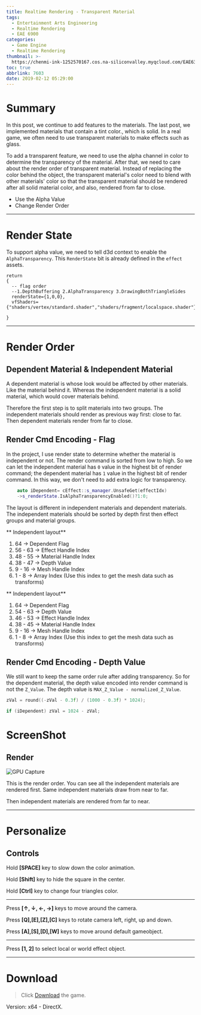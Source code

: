 ```yaml
---
title: Realtime Rendering - Transparent Material
tags:
  - Entertainment Arts Engineering
  - Realtime Rendering
  - EAE 6900
categories:
  - Game Engine
  - Realtime Rendering
thumbnail: >-
  https://chenmi-ink-1252570167.cos.na-siliconvalley.myqcloud.com/EAE6320/RTR005.gif
toc: true
abbrlink: 7603
date: 2019-02-12 05:29:00
---
```


# Summary 

In this post, we continue to add features to the materials.  The last post, we implemented materials that contain a tint color., which is solid. In a real game, we often need to use transparent materials to make effects such as glass. 

<!--more--> 


To add a transparent feature, we need to use the alpha channel in color to determine the transparency of the material. After that, we need to care about the render order of transparent material. Instead of replacing the color behind the object, the transparent material's color need to blend with other materials' color so that the transparent material should be rendered after all solid material color, and also, rendered from far to close.

- Use the Alpha Value
- Change Render Order

---

# Render State


To support alpha value, we need to tell d3d context to enable the `AlphaTransparency`. This `RenderState` bit is already defined in the `effect` assets.

```
return
{
  -- flag order 
  --1.DepthBuffering 2.AlphaTransparency 3.DrawingBothTriangleSides
  renderState={1,0,0},
  vfShaders={"shaders/vertex/standard.shader","shaders/fragment/localspace.shader"},

}
```

---


# Render Order

## Dependent Material & Independent Material

A dependent material is whose look would be affected by other materials. Like the material behind it.  Whereas the independent material is a solid material, which would cover materials behind.

Therefore the first step is to split materials into two groups. The independent materials should render as previous way first: close to far. Then dependent materials render from far to close. 



## Render Cmd Encoding - Flag

In the project, I use render state to determine whether the material is independent or not. The render command is sorted from low to high. So we can let the independent material has `0` value in the highest bit of render command; the dependent material has `1` value in the highest bit of render command.  In this way, we don't need to add extra logic for transparency.

``` C++
    auto iDependent= cEffect::s_manager.UnsafeGet(effectIdx)
    ->s_renderState.IsAlphaTransparencyEnabled()?1:0;
```

The layout is different in independent materials and dependent materials.  The independent materials should be sorted by depth first then effect groups and material groups.

** Independent layout**

1.  64 ->  Dependent Flag
1. 56 - 63 -> Effect Handle Index
1. 48 - 55 -> Material Handle Index
2. 38 - 47 -> Depth Value
1. 9 - 16 -> Mesh Handle Index
1. 1 - 8 -> Array Index (Use this index to get the mesh data such as transforms)


** Independent layout**

1.  64 ->  Dependent Flag
2. 54 - 63 -> Depth Value
3. 46 - 53 -> Effect Handle Index
4. 38 - 45 -> Material Handle Index
5. 9 - 16 -> Mesh Handle Index
6. 1 - 8 -> Array Index (Use this index to get the mesh data such as transforms)

## Render Cmd Encoding - Depth Value


We still want to keep the same order rule after adding transparency. So for the dependent material, the depth value encoded into render command is not the `Z_Value`. The depth value is `MAX_Z_Value - normalized_Z_Value`.

``` C++
zVal = round((-zVal - 0.3f) / (1000 - 0.3f) * 1024);

if (iDependent) zVal = 1024 - zVal;
```





# ScreenShot

## Render

![GPU Capture](https://chenmi-ink-1252570167.cos.na-siliconvalley.myqcloud.com/EAE6320/RTR005.gif)


This is the render order. You can see all the independent materials are rendered first. Same independent materials draw from near to far.

Then independent materials are rendered from far to near.

---

# Personalize

## Controls

Hold **[SPACE]** key to slow down the color animation. 

Hold **[Shift]** key to hide the square in the center.

Hold **[Ctrl]** key to change four triangles color.

---

Press **[↑, ↓, ←, →]** keys to move around the camera. 

Press **[Q],[E],[Z],[C]** keys to rotate camera left, right, up and down.

Press **[A],[S],[D],[W]** keys to move around default gameobject.

---

Press **[1, 2]** to select local or world effect object. 


***
 



# Download

> Click [Download](https://chenmi-ink-1252570167.cos.na-siliconvalley.myqcloud.com/EAE6320/RTR05_New.zip) the game.

Version: x64 - DirectX.




